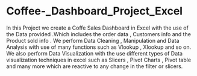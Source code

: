 # Coffee-_Dashboard_Project_Excel
In this Project we create a Coffe Sales Dashboard in Excel with the use of the Data provided .Which includes the order data , Customers info and the Product sold info .
We perform Data Cleaning , Manipulation and Data Analysis with use of many functions such as Vlookup , Xlookup and so on.
We also perform Data Visualization with the use different types of Data visualization techniques in excel such as Slicers , Pivot Charts , Pivot table and many more which are reactive to any change in the filter or slicers.
